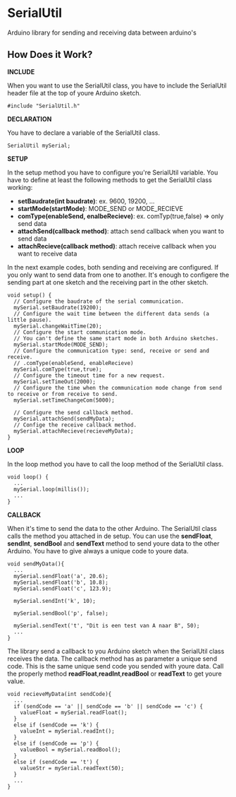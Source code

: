 # SerialUtil
Arduino library for sending and receiving data between arduino's

## How Does it Work? ##

**INCLUDE**

When you want to use the SerialUtil class, you have to include the SerialUtil header file at the top of youre Arduino sketch.

```
#include "SerialUtil.h"
```

**DECLARATION**

You have to declare a variable of the SerialUtil class.

```
SerialUtil mySerial;
```

**SETUP**

In the setup method you have to configure you're SerialUtil variable.
You have to define at least the following methods to get the SerialUtil class working:

  - **setBaudrate(int baudrate)**: ex. 9600, 19200, ...
  - **startMode(startMode)**: MODE_SEND or MODE_RECIEVE
  - **comType(enableSend, enalbeRecieve)**: ex. comTyp(true,false) => only send data
  - **attachSend(callback method)**: attach send callback when you want to send data
  - **attachRecieve(callback method)**: attach receive callback when you want to receive data

In the next example codes, both sending and receiving are configured.
If you only want to send data from one to another. It's enough to configere the sending part at one sketch and the receiving part in the other sketch.

```
void setup() {
  // Configure the baudrate of the serial communication.
  mySerial.setBaudrate(19200);
  // Configure the wait time between the different data sends (a little pause).
  mySerial.changeWaitTime(20);
  // Configure the start communication mode.
  // You can't define the same start mode in both Arduino sketches.
  mySerial.startMode(MODE_SEND);
  // Configure the communication type: send, receive or send and receive.
  // .comType(enableSend, enableRecieve)
  mySerial.comType(true,true);
  // Configure the timeout time for a new request.
  mySerial.setTimeOut(2000);
  // Configure the time when the communication mode change from send to receive or from receive to send.
  mySerial.setTimeChangeCom(5000);
  
  // Configure the send callback method.
  mySerial.attachSend(sendMyData);
  // Confige the receive callback method.
  mySerial.attachRecieve(recieveMyData);
}
```

**LOOP**

In the loop method you have to call the loop method of the SerialUtil class.

```
void loop() {
  ...
  mySerial.loop(millis()); 
  ...
}
```

**CALLBACK**

When it's time to send the data to the other Arduino. The SerialUtil class calls the method you attached in de setup.
You can use the **sendFloat**, **sendInt**, **sendBool** and **sendText** method to send youre data to the other Arduino.
You have to give always a unique code to youre data.

```
void sendMyData(){
  ...   
  mySerial.sendFloat('a', 20.6);
  mySerial.sendFloat('b', 10.8);
  mySerial.sendFloat('c', 123.9);

  mySerial.sendInt('k', 10);

  mySerial.sendBool('p', false);

  mySerial.sendText('t', "Dit is een test van A naar B", 50);
  ...
}
```

The library send a callback to you Arduino sketch when the SerialUtil class receives the data.
The callback method has as parameter a unique send code. This is the same unique send code you sended with youre data.
Call the properly method **readFloat**,**readInt**,**readBool** or **readText** to get youre value.

```
void recieveMyData(int sendCode){
  ...
  if (sendCode == 'a' || sendCode == 'b' || sendCode == 'c') {
    valueFloat = mySerial.readFloat();
  }
  else if (sendCode == 'k') {
    valueInt = mySerial.readInt();
  }
  else if (sendCode == 'p') {
    valueBool = mySerial.readBool();
  }
  else if (sendCode == 't') {
    valueStr = mySerial.readText(50);
  }
  ...
}
```


